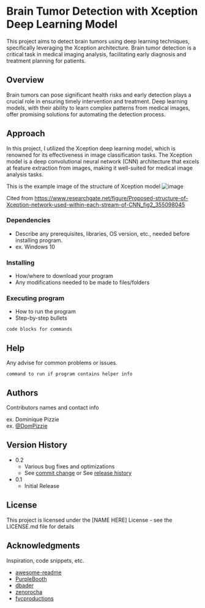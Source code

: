 # Brain Tumor Detection with Xception Deep Learning Model

This project aims to detect brain tumors using deep learning techniques, specifically leveraging the Xception architecture. Brain tumor detection is a critical task in medical imaging analysis, facilitating early diagnosis and treatment planning for patients.

## Overview

Brain tumors can pose significant health risks and early detection plays a crucial role in ensuring timely intervention and treatment. Deep learning models, with their ability to learn complex patterns from medical images, offer promising solutions for automating the detection process.

## Approach

In this project, I utilized the Xception deep learning model, which is renowned for its effectiveness in image classification tasks. The Xception model is a deep convolutional neural network (CNN) architecture that excels at feature extraction from images, making it well-suited for medical image analysis tasks.

This is the example image of the structure of Xception model
![image](https://github.com/sgwlee96/Brain_Tumor_Detection/assets/82964002/9b274171-2440-463f-b284-6e6aecee26f5)

Cited from https://www.researchgate.net/figure/Proposed-structure-of-Xception-network-used-within-each-stream-of-CNN_fig2_355098045

### Dependencies

* Describe any prerequisites, libraries, OS version, etc., needed before installing program.
* ex. Windows 10

### Installing

* How/where to download your program
* Any modifications needed to be made to files/folders

### Executing program

* How to run the program
* Step-by-step bullets
```
code blocks for commands
```

## Help

Any advise for common problems or issues.
```
command to run if program contains helper info
```

## Authors

Contributors names and contact info

ex. Dominique Pizzie  
ex. [@DomPizzie](https://twitter.com/dompizzie)

## Version History

* 0.2
    * Various bug fixes and optimizations
    * See [commit change]() or See [release history]()
* 0.1
    * Initial Release

## License

This project is licensed under the [NAME HERE] License - see the LICENSE.md file for details

## Acknowledgments

Inspiration, code snippets, etc.
* [awesome-readme](https://github.com/matiassingers/awesome-readme)
* [PurpleBooth](https://gist.github.com/PurpleBooth/109311bb0361f32d87a2)
* [dbader](https://github.com/dbader/readme-template)
* [zenorocha](https://gist.github.com/zenorocha/4526327)
* [fvcproductions](https://gist.github.com/fvcproductions/1bfc2d4aecb01a834b46)
